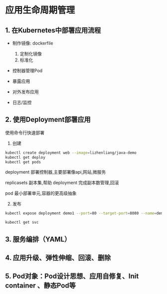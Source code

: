 # 应用生命周期管理

## 1. 在Kubernetes中部署应用流程

* 制作镜像: dockerfile
    1. 定制化镜像
    2. 标准化

* 控制器管理Pod

* 暴露应用

* 对外发布应用

* 日志/监控

## 2. 使用Deployment部署应用

使用命令行快速部署

1. 创建

```bash
kubectl create deployment web --image=lizhenliang/java-demo
kubectl get deploy 
kubectl get pods
```

deployment 部署控制器,主要部署像api,网站,微服务

replicasets 副本集,帮助 deployment 完成副本数管理,回滚

pod 最小部署单元,容器的更高级抽象

2. 发布

```bash
kubectl expose deployment demo1 --port=80 --target-port=8080 --name=demo1 --type=NodePort

kubectl get svc
```

## 3. 服务编排（YAML）

## 4. 应用升级、弹性伸缩、回滚、删除

## 5. Pod对象：Pod设计思想、应用自修复、Init container 、静态Pod等

